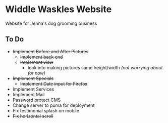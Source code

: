 # Widdle Waskles Website

Website for Jenna's dog grooming business

## To Do

* ~~Implement Before and After Pictures~~
  * ~~Implement back end~~
  * ~~Implement view~~
    * look into making pictures same height/width _(not worrying about for now)_
* ~~Implement Specials~~
  * ~~Implement Date input for Firefox~~
* Implement Services
* Implement Mail
* Password protect CMS
* Change server to puma for deployment
* Fix testimonial splash on mobile
* ~~Fix horizontal scroll~~
